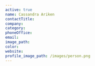```yaml
---
active: true
name: Cassandra Ariken
contactTitle:
company:
category:
phoneOffice:
email:
image_path:
color:
website:
profile_image_path: /images/person.png
---
```

